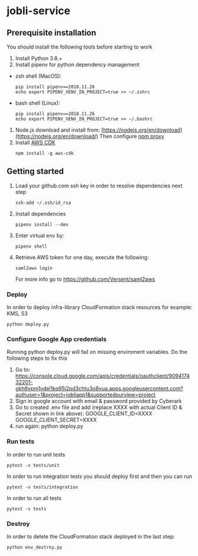 # jobli-service


## Prerequisite installation
You should install the following tools before starting to work
1. Install Python 3.8.+
1. Install pipenv for python dependency management 
- zsh shell (MacOS):
   ```shell script
   pip install pipenv==2018.11.26
   echo export PIPENV_VENV_IN_PROJECT=true >> ~/.zshrc
    ```
 - bash shell (Linux):
   ```shell script
   pip install pipenv==2018.11.26
   echo export PIPENV_VENV_IN_PROJECT=true >> ~/.bashrc
    ```
1. Node.js download and install from: [https://nodejs.org/en/download](https://nodejs.org/en/download/)
   Then configure [npm proxy](https://ca-il-confluence.il.cyber-ark.com/display/GRnD/Proxy+Configuration+for+Dev+Tools#ProxyConfigurationforDevTools-npm)
1. Install [AWS CDK](https://docs.aws.amazon.com/cdk/latest/guide/getting_started.html)
    ```shell script
    npm install -g aws-cdk
    ```

## Getting started
1. Load your github.com ssh key in order to resolve dependencies next step
    ```shell script
    ssh-add ~/.ssh/id_rsa
    ```

1. Install dependencies
    ```shell script
    pipenv install --dev 
    ```

1. Enter virtual env by:
    ```shell script
    pipenv shell 
    ```

1. Retrieve AWS token for one day, execute the following:
   ```shell script
   saml2aws login
   ```   
   For more info go to https://github.com/Versent/saml2aws


### Deploy
In order to deploy infra-library CloudFormation stack resources for example: KMS, S3
```shell script
python deploy.py
```

### Configure Google App credentials
Running python deploy.py will fail on missing enviroment variables. Do the following steps to fix this
1. Go to: https://console.cloud.google.com/apis/credentials/oauthclient/909417432201-gkh6vpm1vdel1kq95j2pd3chtu3o8vua.apps.googleusercontent.com?authuser=1&project=jobliapp1&supportedpurview=project
1. Sign in google account with email & password provided by Cyberark
1. Go to created .env file and add (replace XXXX with actual Client ID & Secret shown in link above):
GOOGLE_CLIENT_ID=XXXX
GOOGLE_CLIENT_SECRET=XXXX
1. run again: python deploy.py

### Run tests
In order to run unit tests
```shell script
pytest -v tests/unit
```
In order to run integration tests you should deploy first and then you can run 
```shell script
pytest -v tests/integration
```
In order to run all tests 
```shell script
pytest -v tests
```

### Destroy
In order to delete the CloudFormation stack deployed in the last step:
```shell script
python env_destroy.py
```